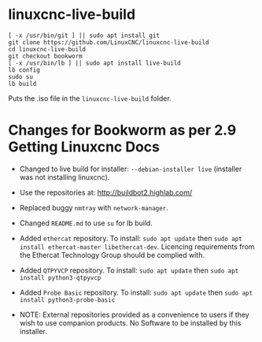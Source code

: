 # linuxcnc-live-build

    [ -x /usr/bin/git ] || sudo apt install git
    git clone https://github.com/LinuxCNC/linuxcnc-live-build
    cd linuxcnc-live-build
    git checkout bookworm
    [ -x /usr/bin/lb ] || sudo apt install live-build
    lb config
    sudo su
    lb build

Puts the .iso file in the ```linuxcnc-live-build``` folder.

# Changes for Bookworm as per 2.9 Getting Linuxcnc Docs
- Changed to live build for installer: ```--debian-installer live``` (installer was not installing linuxcnc).
- Use the repositories at: http://buildbot2.highlab.com/
- Replaced buggy ```nmtray``` with ```network-manager```.
- Changed ```README.md``` to use ```su``` for lb build.
- Added ```ethercat``` repository. To install: ```sudo apt update``` then ```sudo apt install ethercat-master libethercat-dev```. Licencing requirements from the Ethercat Technology Group should be complied with.
- Added ```QTPYVCP``` repository. To install: ```sudo apt update``` then ```sudo apt install python3-qtpyvcp```
- Added ```Probe Basic``` repository. To install: ```sudo apt update``` then ```sudo apt install python3-probe-basic```

- NOTE: External repositories provided as a convenience to users if they wish to use companion products. No Software to be installed by this installer.
   


   
